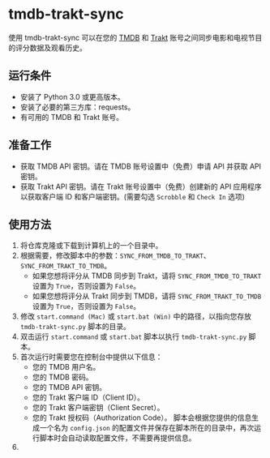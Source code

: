 # tmdb-trakt-sync
使用 tmdb-trakt-sync 可以在您的 [TMDB](https://www.themoviedb.org/) 和 [Trakt](https://trakt.tv/) 账号之间同步电影和电视节目的评分数据及观看历史。

## 运行条件
- 安装了 Python 3.0 或更高版本。
- 安装了必要的第三方库：requests。
- 有可用的 TMDB 和 Trakt 账号。

## 准备工作
- 获取 TMDB API 密钥。请在 TMDB 账号设置中（免费）申请 API 并获取 API 密钥。
- 获取 Trakt API 密钥。请在 Trakt 账号设置中（免费）创建新的 API 应用程序以获取客户端 ID 和客户端密钥。(需要勾选 `Scrobble` 和 `Check In` 选项)

## 使用方法
1. 将仓库克隆或下载到计算机上的一个目录中。
2. 根据需要，修改脚本中的参数：`SYNC_FROM_TMDB_TO_TRAKT`、`SYNC_FROM_TRAKT_TO_TMDB`。
   - 如果您想将评分从 TMDB 同步到 Trakt，请将 `SYNC_FROM_TMDB_TO_TRAKT` 设置为 `True`，否则设置为 `False`。
   - 如果您想将评分从 Trakt 同步到 TMDB，请将 `SYNC_FROM_TRAKT_TO_TMDB` 设置为 `True`，否则设置为 `False`。
3. 修改 `start.command (Mac)` 或 `start.bat (Win)` 中的路径，以指向您存放 `tmdb-trakt-sync.py` 脚本的目录。
4. 双击运行 `start.command` 或 `start.bat` 脚本以执行 `tmdb-trakt-sync.py` 脚本。
5. 首次运行时需要您在控制台中提供以下信息：
   - 您的 TMDB 用户名。
   - 您的 TMDB 密码。
   - 您的 TMDB API 密钥。
   - 您的 Trakt 客户端 ID（Client ID）。
   - 您的 Trakt 客户端密钥（Client Secret）。
   - 您的 Trakt 授权码（Authorization Code）。
   脚本会根据您提供的信息生成一个名为 `config.json` 的配置文件并保存在脚本所在的目录中，再次运行脚本时会自动读取配置文件，不需要再提供信息。
6. 
  
